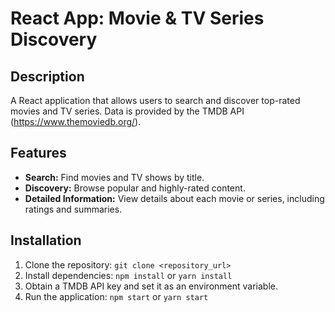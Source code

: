 # React App: Movie & TV Series Discovery

## Description

A React application that allows users to search and discover top-rated movies and TV series. Data is provided by the TMDB API (https://www.themoviedb.org/).

## Features

- **Search:** Find movies and TV shows by title.
- **Discovery:** Browse popular and highly-rated content.
- **Detailed Information:** View details about each movie or series, including ratings and summaries.

## Installation

1. Clone the repository: `git clone <repository_url>`
2. Install dependencies: `npm install` or `yarn install`
3. Obtain a TMDB API key and set it as an environment variable.
4. Run the application: `npm start` or `yarn start`
